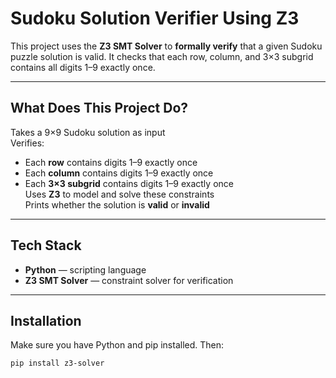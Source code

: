 #  Sudoku Solution Verifier Using Z3

This project uses the **Z3 SMT Solver** to **formally verify** that a given Sudoku puzzle solution is valid. It checks that each row, column, and 3×3 subgrid contains all digits 1–9 exactly once.

---

##  What Does This Project Do?

Takes a 9×9 Sudoku solution as input  
 Verifies:
- Each **row** contains digits 1–9 exactly once
- Each **column** contains digits 1–9 exactly once
- Each **3×3 subgrid** contains digits 1–9 exactly once  
 Uses **Z3** to model and solve these constraints  
 Prints whether the solution is **valid** or **invalid**

---

##  Tech Stack

- **Python** — scripting language
- **Z3 SMT Solver** — constraint solver for verification

---

##  Installation

Make sure you have Python and pip installed. Then:

```bash
pip install z3-solver
